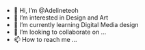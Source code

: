 - 👋 Hi, I’m @Adelineteoh
- 👀 I’m interested in Design and Art
- 🌱 I’m currently learning Digital Media design
- 💞️ I’m looking to collaborate on ...
- 📫 How to reach me ...

<!---
Adelineteoh/Adelineteoh is a ✨ special ✨ repository because its `README.md` (this file) appears on your GitHub profile.
You can click the Preview link to take a look at your changes.
--->
